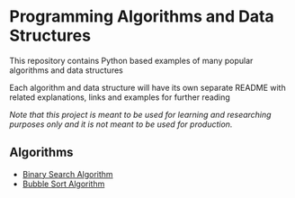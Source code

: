 # Programming Algorithms and Data Structures

This repository contains Python based examples of many popular algorithms and data structures

Each algorithm and data structure will have its own separate README with related explanations, links and examples for further reading

*Note that this project is meant to be used for learning and researching purposes only and it is not meant to be used for production.*


## Algorithms
- [Binary Search Algorithm](https://github.com/ayirtman/algorithms/tree/main/Binary%20Search)
- [Bubble Sort Algorithm](https://github.com/ayirtman/algorithms/tree/main/Bubble%20Sort%20Algorithm)
